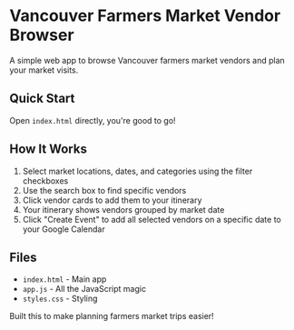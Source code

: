 # Vancouver Farmers Market Vendor Browser

A simple web app to browse Vancouver farmers market vendors and plan your market visits.

## Quick Start

Open `index.html` directly, you're good to go!

## How It Works

1. Select market locations, dates, and categories using the filter checkboxes
2. Use the search box to find specific vendors
3. Click vendor cards to add them to your itinerary
4. Your itinerary shows vendors grouped by market date
5. Click "Create Event" to add all selected vendors on a specific date to your Google Calendar

## Files

- `index.html` - Main app
- `app.js` - All the JavaScript magic
- `styles.css` - Styling

Built this to make planning farmers market trips easier!
